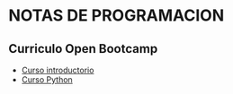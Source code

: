 # NOTAS DE PROGRAMACION

## Curriculo Open Bootcamp

- [Curso introductorio](/open_bootcamp/OPBCIntroductory.md)
- [Curso Python](/open_bootcamp/OPBCPython.md)